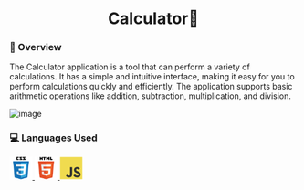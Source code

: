 <h1 align="center"> Calculator📱</h1>

<h3 align="left">🌠 Overview</h3>
The Calculator application is a tool that can perform a variety of calculations. It has a simple and intuitive interface, making it easy for you to perform calculations quickly and efficiently. The application supports basic arithmetic operations like addition, subtraction, multiplication, and division. 

![image](https://github.com/aditisingh02/calculator/assets/140513260/df67e3f2-a603-4c64-9db5-26f2903ae8d0)

<h3 align="left">💻 Languages Used</h3>
<p align="left"><a href="https://www.w3schools.com/css/" target="_blank" rel="noreferrer"> <img src="https://raw.githubusercontent.com/devicons/devicon/master/icons/css3/css3-original-wordmark.svg" alt="css3" width="40" height="40"/> </a> <a href="https://www.w3.org/html/" target="_blank" rel="noreferrer"> <img src="https://raw.githubusercontent.com/devicons/devicon/master/icons/html5/html5-original-wordmark.svg" alt="html5" width="40" height="40"/> </a> <a href="https://developer.mozilla.org/en-US/docs/Web/JavaScript" target="_blank" rel="noreferrer"> <img src="https://raw.githubusercontent.com/devicons/devicon/master/icons/javascript/javascript-original.svg" alt="javascript" width="40" height="40"/> </a> </p>
